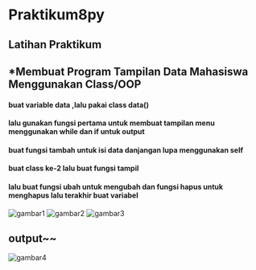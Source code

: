 # Praktikum8py
## Latihan Praktikum
## *Membuat Program Tampilan Data Mahasiswa Menggunakan Class/OOP
#### buat variable data ,lalu pakai class data()  
####  lalu gunakan fungsi pertama untuk membuat tampilan menu menggunakan while dan if untuk output
####  buat fungsi tambah untuk isi data danjangan lupa menggunakan self
####  buat class ke-2 lalu buat fungsi tampil
####  lalu buat fungsi ubah untuk mengubah dan fungsi hapus untuk menghapus lalu terakhir buat variabel
![gambar1](https://user-images.githubusercontent.com/115950790/206945932-50077543-51b5-4950-8788-690226e14a65.png)
![gambar2](https://user-images.githubusercontent.com/115950790/206945944-47c7cbcf-1108-49fa-aacc-e3f4ff23d40c.png)
![gambar3](https://user-images.githubusercontent.com/115950790/206945962-0966787e-a347-4c57-af4d-eefa80142766.png)
## output~~
![gambar4](https://user-images.githubusercontent.com/115950790/206946488-5f314576-b98a-4420-9d97-92d88b542d0c.png)
